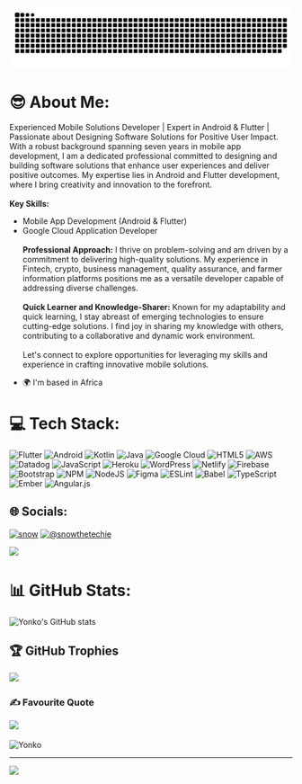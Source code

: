 ![Snake animation](https://raw.githubusercontent.com/yonkokilasi/yonkokilasi/output/github-contribution-grid-snake.svg)
# 😎 About Me:
Experienced Mobile Solutions Developer | Expert in Android & Flutter | Passionate about Designing Software Solutions for Positive User Impact.
With a robust background spanning seven years in mobile app development, I am a dedicated professional committed to designing and building software solutions that enhance user experiences and deliver positive outcomes. My expertise lies in Android and Flutter development, where I bring creativity and innovation to the forefront.
<br> <br>
**Key Skills:**
- Mobile App Development (Android & Flutter)
- Google Cloud Application Developer
<br> <br>
**Professional Approach:**
I thrive on problem-solving and am driven by a commitment to delivering high-quality solutions. My experience in Fintech, crypto, business management, quality assurance, and farmer information platforms positions me as a versatile developer capable of addressing diverse challenges.
<br> <br>
**Quick Learner and Knowledge-Sharer:**
Known for my adaptability and quick learning, I stay abreast of emerging technologies to ensure cutting-edge solutions. I find joy in sharing my knowledge with others, contributing to a collaborative and dynamic work environment.
<br> <br>
Let's connect to explore opportunities for leveraging my skills and experience in crafting innovative mobile solutions.

*   🌍  I'm based in Africa

# 💻 Tech Stack:
![Flutter](https://img.shields.io/badge/Flutter-%2302569B.svg?style=for-the-badge&logo=Flutter&logoColor=white) ![Android](https://img.shields.io/badge/Android-3DDC84?style=for-the-badge&logo=android&logoColor=white) ![Kotlin](https://img.shields.io/badge/kotlin-%237F52FF.svg?style=for-the-badge&logo=kotlin&logoColor=white) ![Java](https://img.shields.io/badge/java-%23ED8B00.svg?style=for-the-badge&logo=openjdk&logoColor=white) ![Google Cloud](https://img.shields.io/badge/GoogleCloud-%234285F4.svg?style=for-the-badge&logo=google-cloud&logoColor=white) ![HTML5](https://img.shields.io/badge/html5-%23E34F26.svg?style=for-the-badge&logo=html5&logoColor=white) ![AWS](https://img.shields.io/badge/AWS-%23FF9900.svg?style=for-the-badge&logo=amazon-aws&logoColor=white) ![Datadog](https://img.shields.io/badge/datadog-%23632CA6.svg?style=for-the-badge&logo=datadog&logoColor=white) ![JavaScript](https://img.shields.io/badge/javascript-%23323330.svg?style=for-the-badge&logo=javascript&logoColor=%23F7DF1E) ![Heroku](https://img.shields.io/badge/heroku-%23430098.svg?style=for-the-badge&logo=heroku&logoColor=white) ![WordPress](https://img.shields.io/badge/WordPress-%23117AC9.svg?style=for-the-badge&logo=WordPress&logoColor=white) ![Netlify](https://img.shields.io/badge/netlify-%23000000.svg?style=for-the-badge&logo=netlify&logoColor=#00C7B7) ![Firebase](https://img.shields.io/badge/firebase-%23039BE5.svg?style=for-the-badge&logo=firebase) ![Bootstrap](https://img.shields.io/badge/bootstrap-%23563D7C.svg?style=for-the-badge&logo=bootstrap&logoColor=white) ![NPM](https://img.shields.io/badge/NPM-%23000000.svg?style=for-the-badge&logo=npm&logoColor=white) ![NodeJS](https://img.shields.io/badge/node.js-6DA55F?style=for-the-badge&logo=node.js&logoColor=white) ![Figma](https://img.shields.io/badge/figma-%23F24E1E.svg?style=for-the-badge&logo=figma&logoColor=white) ![ESLint](https://img.shields.io/badge/ESLint-4B3263?style=for-the-badge&logo=eslint&logoColor=white) ![Babel](https://img.shields.io/badge/Babel-F9DC3e?style=for-the-badge&logo=babel&logoColor=black) ![TypeScript](https://img.shields.io/badge/typescript-%23007ACC.svg?style=for-the-badge&logo=typescript&logoColor=white) ![Ember](https://img.shields.io/badge/ember-1C1E24?style=for-the-badge&logo=ember.js&logoColor=#D04A37) ![Angular.js](https://img.shields.io/badge/angular.js-%23E23237.svg?style=for-the-badge&logo=angularjs&logoColor=white)

## 🌐 Socials:
<p align="left">
<!-- <a href="https://twitter.com/snowthetechie" target="blank"><img align="center" src="https://raw.githubusercontent.com/rahuldkjain/github-profile-readme-generator/master/src/images/icons/Social/twitter.svg" alt="snow" height="30" width="40" /></a> -->
<a href="https://www.linkedin.com/in/joseph-kilasi/" target="blank"><img align="center" src="https://raw.githubusercontent.com/rahuldkjain/github-profile-readme-generator/master/src/images/icons/Social/linked-in-alt.svg" alt="snow" height="30" width="40" /></a>
<a href="https://stackoverflow.com/users/8490117/yonko-kilasi" target="blank"><img align="center" src="https://stackoverflow.design/assets/img/logos/so/logo-stackoverflow.svg" alt="@snowthetechie" height="30" width="40" color="red" /></a>
</p>

![](https://raw.githubusercontent.com/Subhampreet/Subhampreet/master/media/header_.png)

# 📊 GitHub Stats:
![Yonko's GitHub stats](https://github-readme-stats.vercel.app/api?username=yonkokilasi&show_icons=true&theme=radical)


## 🏆 GitHub Trophies
![](https://github-profile-trophy.vercel.app/?username=Yonkokilasi&theme=gruvbox&no-frame=true&no-bg=false&margin-w=4)
<!-- <img align="right" alt="Coding" width="120" top="0" src="./images/business-3d-young-man-standing-with-laptop.png"> -->

### ✍️ Favourite Quote
![](https://quotes-github-readme.vercel.app/api?type=horizontal&theme=radical)

<p><img align="center" src="https://github-readme-streak-stats.herokuapp.com/?user=YonkoKilasi&" alt="Yonko" /></p>

---
[![](https://visitcount.itsvg.in/api?id=SnowJr&label=Profile%20Views&color=6&icon=2&pretty=true)](https://visitcount.itsvg.in)

